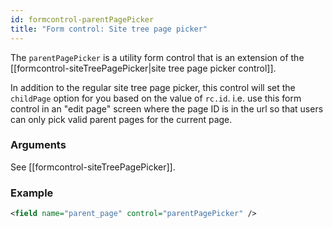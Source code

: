 ```yaml
---
id: formcontrol-parentPagePicker
title: "Form control: Site tree page picker"
---
```


The `parentPagePicker` is a utility form control that is an extension of the [[formcontrol-siteTreePagePicker|site tree page picker control]].

In addition to the regular site tree page picker, this control will set the `childPage` option for you based on the value of `rc.id`. i.e. use this form control in an "edit page" screen where the page ID is in the url so that users can only pick valid parent pages for the current page.

### Arguments

See [[formcontrol-siteTreePagePicker]].

### Example

```xml
<field name="parent_page" control="parentPagePicker" />
```